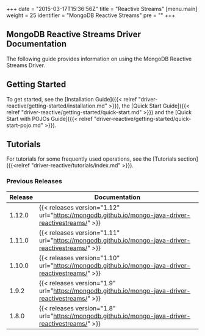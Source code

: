+++
date = "2015-03-17T15:36:56Z"
title = "Reactive Streams"
[menu.main]
  weight = 25
  identifier = "MongoDB Reactive Streams"
  pre = "<i class='fa fa-refresh'></i>"
+++

## MongoDB Reactive Streams Driver Documentation

The following guide provides information on using the MongoDB Reactive Streams Driver.

## Getting Started

To get started, see the [Installation Guide]({{< relref "driver-reactive/getting-started/installation.md" >}}), 
the [Quick Start Guide]({{< relref "driver-reactive/getting-started/quick-start.md" >}}) and the 
[Quick Start with POJOs Guide]({{< relref "driver-reactive/getting-started/quick-start-pojo.md" >}}).

## Tutorials

For tutorials for some frequently used operations, see the [Tutorials section]({{<relref "driver-reactive/tutorials/index.md" >}}).


### Previous Releases

| Release | Documentation |
|---------|---------------|
| 1.12.0  | {{< releases version="1.12" url="https://mongodb.github.io/mongo-java-driver-reactivestreams/" >}} |
| 1.11.0  | {{< releases version="1.11" url="https://mongodb.github.io/mongo-java-driver-reactivestreams/" >}} |
| 1.10.0  | {{< releases version="1.10" url="https://mongodb.github.io/mongo-java-driver-reactivestreams/" >}} |
| 1.9.2   | {{< releases version="1.9"  url="https://mongodb.github.io/mongo-java-driver-reactivestreams/" >}} |
| 1.8.0   | {{< releases version="1.8"  url="https://mongodb.github.io/mongo-java-driver-reactivestreams/" >}} |
